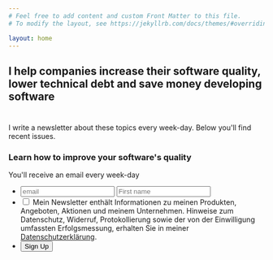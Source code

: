 ```yaml
---
# Feel free to add content and custom Front Matter to this file.
# To modify the layout, see https://jekyllrb.com/docs/themes/#overriding-theme-defaults

layout: home
---
```


<h2>I help companies increase their software quality, lower technical debt and save money developing software</h2>

<div style="margin-top: 40px">
I write a newsletter about these topics every week-day. Below you'll find recent issues.
<form action="https://www.getdrip.com/forms/423308711/submissions" method="post" data-drip-embedded-form="423308711"  class="form-style-9">
  <h3 data-drip-attribute="headline">Learn how to improve your software&#39;s quality</h3>
  <div data-drip-attribute="description">You'll receive an email every week-day</div>
  <ul>
    <li>
      <input type="email" id="drip-email" name="fields[email]" value="" class="field-style field-split align-left" placeholder="email"/>
      <input type="text" id="drip-first-name" name="fields[first_name]" value="" class="field-style field-split align-right" placeholder="First name" />
    </li>
    <li>
      <input type="hidden" name="fields[eu_consent]" id="drip-eu-consent-denied" value="denied" />
      <input type="checkbox" name="fields[eu_consent]" id="drip-eu-consent" value="granted" />
      <label for="drip-eu-consent">
        Mein Newsletter enthält Informationen zu meinen Produkten, Angeboten, Aktionen und meinem Unternehmen. Hinweise zum Datenschutz, Widerruf, Protokollierung sowie der von der Einwilligung umfassten Erfolgsmessung, erhalten Sie in meiner <a href="https://www.holgerfrohloff.de/datenschutz">Datenschutzerklärung</a>.
      </label>
      <input type="hidden" name="fields[eu_consent_message]" value="Mein Newsletter enthält Informationen zu meinen Produkten, Angeboten, Aktionen und meinem Unternehmen. Hinweise zum Datenschutz, Widerruf, Protokollierung sowie der von der Einwilligung umfassten Erfolgsmessung, erhalten Sie in meiner Datenschutzerklärung (https://www.holgerfrohloff.de/datenschutz).">
    </li>
    <li>
      <input type="submit" value="Sign Up" data-drip-attribute="sign-up-button" />
    </li>
  </ul>
</form>


</div>
